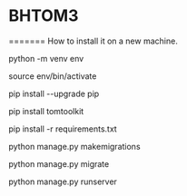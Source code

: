 # BHTOM3
=======
How to install it on a new machine.

python -m venv env

source env/bin/activate

pip install --upgrade pip

pip install tomtoolkit

pip install -r requirements.txt

python manage.py makemigrations

python manage.py migrate

python manage.py runserver 